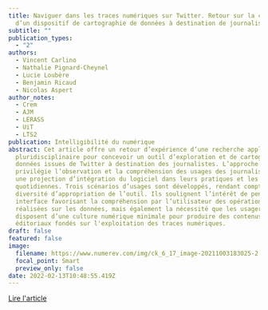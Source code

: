 ```yaml
---
title: Naviguer dans les traces numériques sur Twitter. Retour sur la conception
  d’un dispositif de cartographie de données à destination de journalistes
subtitle: ""
publication_types:
  - "2"
authors:
  - Vincent Carlino
  - Nathalie Pignard-Cheynel
  - Lucie Loubère
  - Benjamin Ricaud
  - Nicolas Aspert
author_notes:
  - Crem
  - AJM
  - LERASS
  - UiT
  - LTS2
publication: Intelligibilité du numérique
abstract: Cet article offre un retour d’expérience d’une recherche appliquée
  pluridisciplinaire pour concevoir un outil d’exploration et de cartographie de
  données issues de Twitter à destination des journalistes. L’approche
  privilégie l’observation et la compréhension des usages des journalistes et
  une projection d’intégration du logiciel dans leurs pratiques et les routines
  quotidiennes. Trois scénarios d’usages sont développés, rendant compte d’une
  diversité d’appropriation de l’outil. Ils soulignent l’intérêt de penser une
  interface favorisant la compréhension par l’utilisateur des opérations
  réalisées sur les données, mais également la nécessité que les usagers
  disposent d’une culture numérique minimale pour produire des contenus
  éditoriaux fondés sur l'exploitation des traces numériques.
draft: false
featured: false
image:
  filename: https://www.numerev.com/img/ck_6_17_image-20211003183025-2.jpeg
  focal_point: Smart
  preview_only: false
date: 2022-02-13T10:48:55.419Z
---
```

[Lire l'article](http://intelligibilite-numerique.numerev.com/numeros/n-2-2021/2620-naviguer-dans-les-traces-numeriques-sur-twitter-retour-sur-la-conception-d-un-dispositif-de-cartographie-de-donnees-a-destination-de-journalistes)
